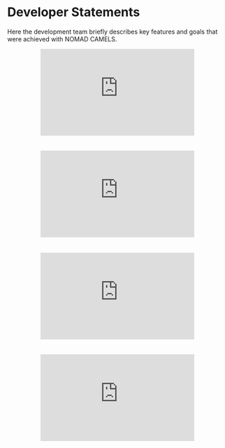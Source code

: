 # Developer Statements

Here the development team briefly describes key features and goals that were achieved with NOMAD CAMELS.

<div style="position: relative; width: 70%; max-width: 70%; aspect-ratio: 16/9; overflow: hidden; margin: 0 auto;">
    <iframe src="https://www.youtube.com/embed/bvOmOf2JGXc" style="position: absolute; top: 0; left: 0; width: 100%; height: 100%;" allow="autoplay" frameborder="0" allowfullscreen></iframe>
</div>
<br><br>

<div style="position: relative; width: 70%; max-width: 70%; aspect-ratio: 16/9; overflow: hidden; margin: 0 auto;">
    <iframe src="https://www.youtube.com/embed/VPCKtYNTGqo" style="position: absolute; top: 0; left: 0; width: 100%; height: 100%;" allow="autoplay" frameborder="0" allowfullscreen></iframe>
</div>
<br><br>

<div style="position: relative; width: 70%; max-width: 70%; aspect-ratio: 16/9; overflow: hidden; margin: 0 auto;">
    <iframe src="https://www.youtube.com/embed/bbaFSFRJs6k" style="position: absolute; top: 0; left: 0; width: 100%; height: 100%;" allow="autoplay" frameborder="0" allowfullscreen></iframe>
</div>
<br><br>

<div style="position: relative; width: 70%; max-width: 70%; aspect-ratio: 16/9; overflow: hidden; margin: 0 auto;">
    <iframe src="https://www.youtube.com/embed/2DId2grMf9s" style="position: absolute; top: 0; left: 0; width: 100%; height: 100%;" allow="autoplay" frameborder="0" allowfullscreen></iframe>
</div>
<br><br>
